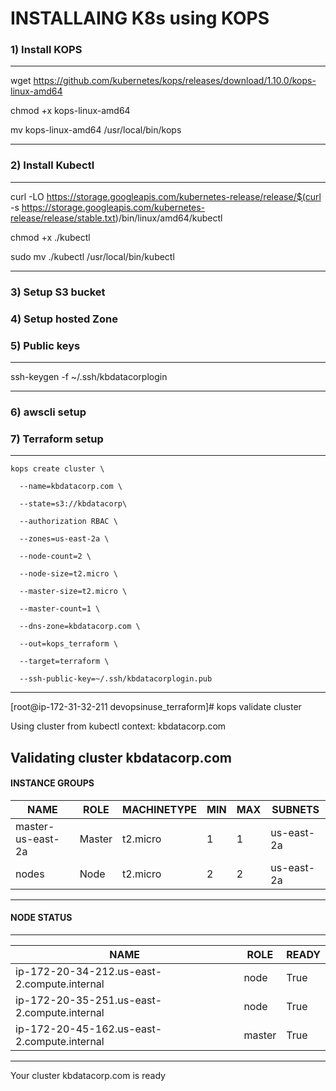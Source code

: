 # INSTALLAING K8s using KOPS


### 1) Install KOPS
--------------------------------------------------------------------------------
wget https://github.com/kubernetes/kops/releases/download/1.10.0/kops-linux-amd64

chmod +x kops-linux-amd64

mv kops-linux-amd64 /usr/local/bin/kops

--------------------------------------------------------------------------------


### 2) Install Kubectl
--------------------------------------------------------------------------------
curl -LO https://storage.googleapis.com/kubernetes-release/release/$(curl -s https://storage.googleapis.com/kubernetes-release/release/stable.txt)/bin/linux/amd64/kubectl

chmod +x ./kubectl

sudo mv ./kubectl /usr/local/bin/kubectl

--------------------------------------------------------------------------------



### 3) Setup S3 bucket
### 4) Setup hosted Zone

### 5) Public keys
--------------------------------------------------------------------------------
ssh-keygen -f ~/.ssh/kbdatacorplogin

--------------------------------------------------------------------------------
### 6) awscli setup

### 7) Terraform setup
--------------------------------------------------------------------------------
```
kops create cluster \

  --name=kbdatacorp.com \

  --state=s3://kbdatacorp\

  --authorization RBAC \

  --zones=us-east-2a \

  --node-count=2 \

  --node-size=t2.micro \

  --master-size=t2.micro \

  --master-count=1 \

  --dns-zone=kbdatacorp.com \

  --out=kops_terraform \

  --target=terraform \

  --ssh-public-key=~/.ssh/kbdatacorplogin.pub
```

--------------------------------------------------------------------------------
[root@ip-172-31-32-211 devopsinuse_terraform]# kops validate cluster

Using cluster from kubectl context: kbdatacorp.com

Validating cluster kbdatacorp.com
--------------------------------------------------------------------------------


#### INSTANCE GROUPS

|NAME                  |  ROLE    |MACHINETYPE   |  MIN  |   MAX  |   SUBNETS  |
|----------------------|----------|--------------|-------|--------|------------|
|master-us-east-2a     |  Master  | t2.micro     |   1   |    1   | us-east-2a |
|nodes                 | Node     | t2.micro     |   2   |    2   | us-east-2a |

--------------------------------------------------------------------------------


#### NODE STATUS
--------------------------------------------------------------------------------

|NAME                                          |  ROLE   | READY|
|----------------------------------------------|---------|------|
|ip-172-20-34-212.us-east-2.compute.internal   | node    | True |
|ip-172-20-35-251.us-east-2.compute.internal   | node    | True |
|ip-172-20-45-162.us-east-2.compute.internal   | master  | True |

--------------------------------------------------------------------------------

Your cluster kbdatacorp.com is ready
